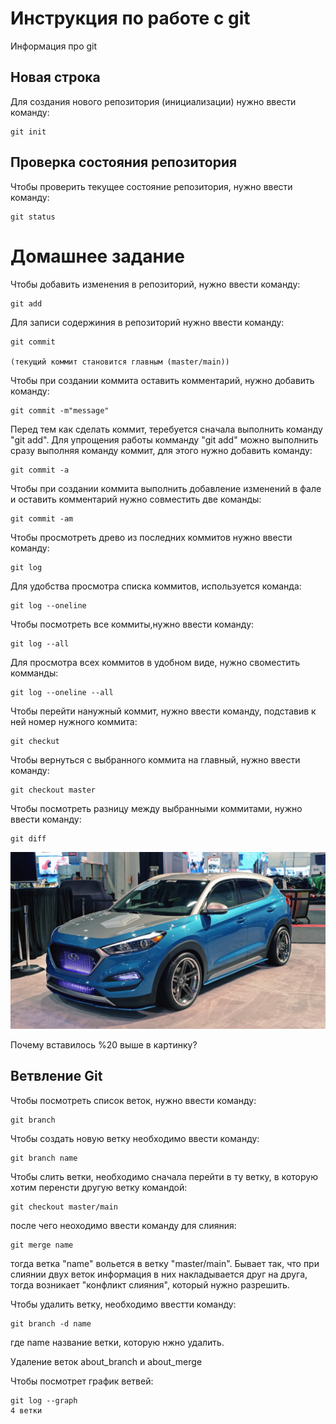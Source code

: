 # Инструкция по работе с git

Информация про git

## Новая строка

Для создания нового репозитория (инициализации) нужно ввести команду:

    git init

## Проверка состояния репозитория

Чтобы проверить текущее состояние репозитория, нужно ввести команду:

    git status

# Домашнее задание

Чтобы добавить изменения в репозиторий, нужно ввести команду:

    git add

Для записи содержиния в репозиторий нужно ввести команду:

    git commit

    (текущий коммит становится главным (master/main))

Чтобы при создании коммита оставить комментарий, нужно добавить команду:

    git commit -m"message"

Перед тем как сделать коммит, теребуется сначала выполнить команду "git add". Для упрощения работы комманду "git add" можно выполнить сразу выполняя команду коммит, для этого нужно добавить команду:

    git commit -a

Чтобы при создании коммита выполнить добавление изменений в фале и оставить комментарий нужно совместить две команды:

    git commit -am

Чтобы просмотреть древо из последних коммитов нужно ввести команду:

    git log

Для удобства просмотра списка коммитов, используется команда:

    git log --oneline

Чтобы посмотреть все коммиты,нужно ввести команду:

    git log --all

Для просмотра всех коммитов в удобном виде, нужно своместить комманды:

    git log --oneline --all

Чтобы перейти нанужный коммит, нужно ввести команду, подставив к ней номер нужного коммита:

    git checkut

Чтобы вернуться с выбранного коммита на главный, нужно ввести команду:

    git checkout master

Чтобы посмотреть разницу между выбранными коммитами, нужно ввести команду:

    git diff

![Best car](Hyundai_Tucson%20_Sport.jpg)

Почему вставилось %20 выше в картинку?

## Ветвление Git

Чтобы посмотреть список веток, нужно ввести команду:
    
    git branch

Чтобы создать новую ветку необходимо ввести команду:

    git branch name
    
Чтобы слить ветки, необходимо сначала перейти в ту ветку, в которую хотим перенсти другую ветку командой:

    git checkout master/main

после чего неоходимо ввести команду для слияния:

    git merge name

тогда ветка "name" вольется в ветку "master/main".
Бывает так, что при слиянии двух веток информация в них накладывается друг на друга, тогда возникает "конфликт слияния", который нужно разрешить.

Чтобы удалить ветку, необходимо ввестти команду:

    git branch -d name

где name название ветки, которую нжно удалить.

Удаление веток about_branch и about_merge

Чтобы посмотрет график ветвей:

    git log --graph
    4 ветки